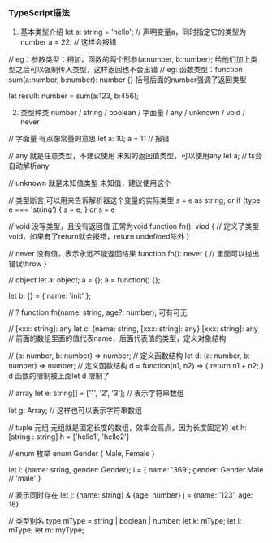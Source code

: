 ### TypeScript语法
1. 基本类型介绍
let a: string = 'hello';  // 声明变量a，同时指定它的类型为number
a = 22; // 这样会报错

// eg：参数类型：相加，函数的两个形参(a:number, b:number); 给他们加上类型之后可以强制传入类型，这样返回也不会出错
// eg: 函数类型：function sum(a:number, b:number): number {} 括号后面的number强调了返回类型

let result: number = sum(a:123, b:456);

2. 类型种类
number / string / boolean / 字面量 / any / unknown / void / never

// 字面量 有点像常量的意思
let a: 10;
a = 11 // 报错

// any 就是任意类型，不建议使用
未知的返回值类型，可以使用any
let a; // ts会自动解析any

// unknown 就是未知值类型
未知值，建议使用这个

// 类型断言,可以用来告诉解析器这个变量的实际类型
s = e as string;
or
if (type e === 'string') {
    s = e;
}
or
s = <string>e

// void
没写类型，且没有返回值 正常为void
function fn(): viod { // 定义了类型void，如果有了return就会报错，return undefined除外 }

// never
没有值，表示永远不能返回结果
function fn(): never { // 里面可以抛出错误throw }

// object
let a: object;
a = {};
a = function() {};

let b: {} = {
    name: 'init'
};

// ?
function fn(name: string, age?: number); 可有可无

// [xxx: string]: any
let c: {name: string, [xxx: string]: any}
[xxx: string]: any  // 前面的数组里面的值代表name，后面代表值的类型，定义对象结构


// (a: number, b: number) => number;  // 定义函数结构
let d: (a: number, b: number) => number;  // 定义函数结构
d = function(n1, n2) => {
    return n1 + n2;
} 
 d 函数的限制被上面let d 限制了

// array
let e: string[] = ['1', '2', '3']; // 表示字符串数组

let g: Array<string>; // 这样也可以表示字符串数组

// tuple 元组
    元组就是固定长度的数组，效率会高点，因为长度固定的
let h: [string : string]
h = ['hello1', 'hello2']

// enum 枚举
enum Gender {
    Male,
    Female
}

let i: {name: string, gender: Gender};
i = {
    name: '369';
    gender: Gender.Male // 'male'
}

// 表示同时存在
let j: {name: string} & {age: number}
j = {name: '123', age: 18}

// 类型别名
type mType = string | boolean | number;
let k: mType;
let l: mType;
let m: myType;